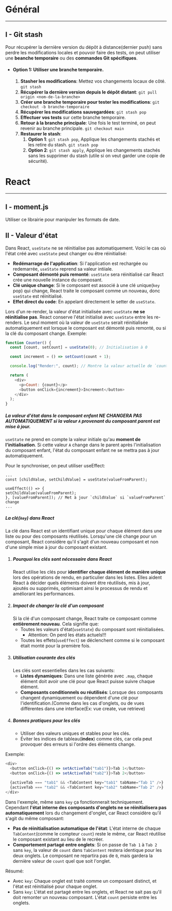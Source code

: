 # Général
***
## I - Git stash
Pour récupérer la dernière version du dépôt à distance(dernier push) sans perdre les modifications locales et pouvoir faire des tests, on peut utiliser une **beanche temporaire** ou des **commandes Git spécifiques**. 
* #### Option 1: Utiliser une branche temporaire.
    1. __Stasher les modifications__: Mettez vos changements locaux de côté.
        ``git stash``
    2. __Récupérer la dernière version depuis le dépôt distant__: 
        ``git pull origin <nom-de-la-branche>``
    3. __Créer une branche temporaire pour tester les modifications__:
        ``git checkout -b branche-temporaire``
    4. __Récupérer les modifications sauvegardées__:
        ``git stash pop``
    5. __Effectuer vos tests__ sur cette branche temporaire.
    6. __Retour à la branche principale__: Une fois le test terminé, on peut revenir au branche principale.
        ``git checkout main``
    7. __Restaurer le stash__:
        1. __Option 1__: ``git stash pop``, Applique les changements stachés et les retire du stash.
        ``git stash pop``
        2. __Option 2__: ``git stash apply``, Applique les changements stachés sans les supprimer du stash (utile si on veut garder une copie de sécurité).

# React
***
## I - moment.js
Utiliser ce librairie pour manipuler les formats de date.

## II - Valeur d'état
Dans React, ``useState`` ne se réinitialise pas automatiquement.
Voici le cas où l'état créé avec ``useState`` peut changer ou être réinitialisé:
* **Redémarrage de l'application**: Si l'application est rechargée ou redemarrée, ``useState`` reprend sa valeur intiiale.
* **Composant démonté puis remonté**: ``useState`` sera réinitialisé car React crée une nouvelle instance du composant.
* **Clé unique change**: Si le composant est associé à une clé unique(``key`` pop) qui change, React traite le composant comme un nouveau, donc ``useState`` est réinitialisé.
* **Effet direct du code**: En appelant directement le setter de ``useState``.

Lors d'un re-render, la valeur d'état initialisée avec ``useState`` **ne se réinitialise pas**.
React conserve l'état initialisé avec ``useState`` entre les re-renders.
Le seul moment où la valeur de ``useState`` serait réinitialisée automatiquement est lorsque le composant est démonté puis remonté, ou si la clé du composant change.
Exemple:
````js
function Counter() {
  const [count, setCount] = useState(0); // Initialisation à 0

  const increment = () => setCount(count + 1);

  console.log("Render:", count); // Montre la valeur actuelle de `count` à chaque rendu

  return (
    <div>
      <p>Count: {count}</p>
      <button onClick={increment}>Increment</button>
    </div>
  );
}
````

##### La valeur d'état dans le composant enfant **NE CHANGERA PAS AUTOMATIQUEMENT** si la valeur ``A`` provenant du composant parent est mise à jour.
``useState`` ne prend en compte la valeur initiale qu'au **moment de l'initialisation**. Si cette valeur ``A`` change dans le parent après l'initialisation du composant enfant, l'état du composant enfant ne se mettra pas à jour automatiquement.

Pour le synchroniser, on peut utiliser useEffect:
````JS
...
const [childValue, setChildValue] = useState(valueFromParent);

useEffect(() => {
setChildValue(valueFromParent);
}, [valueFromParent]); // Met à jour `childValue` si `valueFromParent` change
...
````

##### La clé(``key``) dans React
La clé dans React est un identifiant unique pour chaque élément dans une liste ou pour des composants réutilisés.
Lorsqu'une clé change pour un composant, React considère qu'il s'agit d'un nouveau composant et non d'une simple mise à jour du composant existant.

1. ##### Pourquoi les clés sont nécessaire dans React
    React utilise les clés pour **identifier chaque élément de manière unique** lors des opérations de rendu, en particulier dans les listes.
    Elles aident React à décider quels éléments doivent être réutilisés, mis à jour, ajoutés ou supprimés, optimisant ainsi le processus de rendu et améliorant les performances.
2. ##### Impact de changer la clé d'un composant
    Si la clé d'un composant change, React traite ce composant comme **entièrement nouveau**. Cela signifie que:
    * Toutes les valeurs d'état(``useState``) du composant sont réinitialisées.
        * Attention: On perd les états actuels!!!   
    * Toutes les effets(``useEffect``) se déclenchent comme si le composant était monté pour la première fois.
3. ##### Utilisation courante des clés
    Les clés sont essentielles dans les cas suivants:
    * **Listes dynamiques**: Dans une liste générée avec ``.map``, chaque élément doit avoir une clé pour que React puisse suivre chaque élément.
    * **Composants conditionnels ou réutilisés**: Lorsque des composants changent dynamiquement ou dépendent d'une clé pour l'identification.(Comme dans les cas d'onglets, ou de vues différentes dans une interface(Ex: vue create, vue retrieve)
4. ##### Bonnes pratiques pour les clés
    * Utiliser des valeurs uniques et stables pour les clés.
    * Éviter les indices de tableau(__index__) comme clés, car cela peut provoquer des erreurs si l'ordre des éléments change.

Exemple: 
````js
<div>
  <button onClick={() => setActiveTab("tab1")}>Tab 1</button>
  <button onClick={() => setActiveTab("tab2")}>Tab 2</button>
  
  {activeTab === "tab1" && <TabContent key="tab1" tabName="Tab 1" />}
  {activeTab === "tab2" && <TabContent key="tab2" tabName="Tab 2" />}
</div>
````
Dans l'exemple, même sans ``key`` ça fonctionnerait techniquement. Cependant __l'état interne des composants d'onglets ne se réinitialisera pas automatiquement__ lors du changement d'onglet, car React considère qu'il s'agit du même composant:
* **Pas de réinitialisation automatique de l'état**: L'état interne de chaque ``TabContent``(comme le compteur ``count``) reste le même, car React réutilise le composant existant au lieu de le recréer.
* **Comportement partagé entre onglets**: Si on passe de ``Tab 1`` à ``Tab 2`` sans ``key``, la valeur de ``count`` dans ``TabContent`` restera identique pour les deux onglets. 
    Le composant ne repartira pas de ``0``, mais gardera la dernière valeur de ``count`` quel que soit l'onglet.

Résumé:
* Avec ``key``: Chaque onglet est traité comme un composant distinct, et l'état est réinitialisé pour chaque onglet.
* Sans ``key``: L'état est partagé entre les onglets, et React ne sait pas qu'il doit remonter un nouveau composant. L'état ``count`` persiste entre les onglets.


